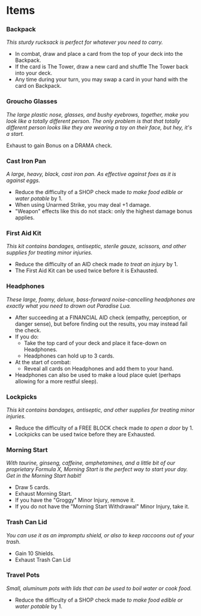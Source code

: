# Items

### Backpack
_This sturdy rucksack is perfect for whatever you need to carry._

* In combat, draw and place a card from the top of your deck into the Backpack.
* If the card is The Tower, draw a new card and shuffle The Tower back into your deck.
* Any time during your turn, you may swap a card in your hand with the card on Backpack.

### Groucho Glasses
_The large plastic nose, glasses, and bushy eyebrows, together, make you look like
    a totally different person. The only problem is that that totally different
    person looks like they are wearing a toy on their face, but hey, it's a start._

Exhaust to gain Bonus on a DRAMA check.

### Cast Iron Pan
_A large, heavy, black, cast iron pan. As effective against foes as it is against eggs._

* Reduce the difficulty of a SHOP check made _to make food edible or water potable_ by 1.
* When using Unarmed Strike, you may deal +1 damage.
* "Weapon" effects like this do not stack: only the highest damage bonus applies.

### First Aid Kit
_This kit contains bandages, antiseptic, sterile gauze, scissors, and other supplies for treating minor injuries._

* Reduce the difficulty of an AID check made _to treat an injury_ by 1.
* The First Aid Kit can be used twice before it is Exhausted.

### Headphones
_These large, foamy, deluxe, bass-forward noise-cancelling headphones are exactly what you need to drown out Paradise Lua._

* After succeeding at a FINANCIAL AID check (empathy, perception, or danger sense), but before finding out the results,
    you may instead fail the check.
* If you do:
   * Take the top card of your deck and place it face-down on Headphones.
   * Headphones can hold up to 3 cards.
* At the start of combat:
   * Reveal all cards on Headphones and add them to your hand.
* Headphones can also be used to make a loud place quiet (perhaps allowing for a more restful sleep).

### Lockpicks
_This kit contains bandages, antiseptic, and other supplies for treating minor injuries._

* Reduce the difficulty of a FREE BLOCK check made _to open a door_ by 1.
* Lockpicks can be used twice before they are Exhausted.

### Morning Start
_With taurine, ginseng, caffeine, amphetamines, and a little bit of our proprietary Formula X,
        Morning Start is the perfect way to start your day. Get in the Morning Start habit!_

* Draw 5 cards.
* Exhaust Morning Start.
* If you have the "Groggy" Minor Injury, remove it.
* If you do not have the "Morning Start Withdrawal" Minor Injury, take it.

### Trash Can Lid
_You can use it as an impromptu shield, or also to keep raccoons out of your trash._

* Gain 10 Shields.
* Exhaust Trash Can Lid

### Travel Pots
_Small, aluminum pots with lids that can be used to boil water or cook food._

* Reduce the difficulty of a SHOP check made _to make food edible or water potable_ by 1.


